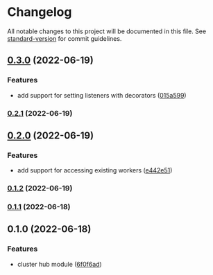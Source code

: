 # Changelog

All notable changes to this project will be documented in this file. See [standard-version](https://github.com/conventional-changelog/standard-version) for commit guidelines.

## [0.3.0](https://github.com/chunkai1312/nest-cluster-hub/compare/v0.2.1...v0.3.0) (2022-06-19)


### Features

* add support for setting listeners with decorators ([015a599](https://github.com/chunkai1312/nest-cluster-hub/commit/015a599ba265db8c7b3f6f9d2e495b23ff6c7ed8))

### [0.2.1](https://github.com/chunkai1312/nest-cluster-hub/compare/v0.2.0...v0.2.1) (2022-06-19)

## [0.2.0](https://github.com/chunkai1312/nest-cluster-hub/compare/v0.1.2...v0.2.0) (2022-06-19)


### Features

* add support for accessing existing workers ([e442e51](https://github.com/chunkai1312/nest-cluster-hub/commit/e442e512657c6f6b0276f1afa53a4a4521a91abb))

### [0.1.2](https://github.com/chunkai1312/nest-cluster-hub/compare/v0.1.1...v0.1.2) (2022-06-19)

### [0.1.1](https://github.com/chunkai1312/nest-cluster-hub/compare/v0.1.0...v0.1.1) (2022-06-18)

## 0.1.0 (2022-06-18)


### Features

* cluster hub module ([6f0f6ad](https://github.com/chunkai1312/nest-cluster-hub/commit/6f0f6adf31c7e0b381412b1ebd8ca59eda050723))
